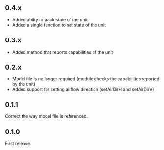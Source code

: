 ## 0.4.x
 
 * Added abilty to track state of the unit
 * Added a single function to set state of the unit

## 0.3.x

* Added method that reports capabilities of the unit

## 0.2.x

* Model file is no longer required (module checks the capabilities reported by the unit)
* Added support for setting airflow direction (setAirDirH and setAirDirV)

## 0.1.1

Correct the way model file is referenced.

## 0.1.0

First release
